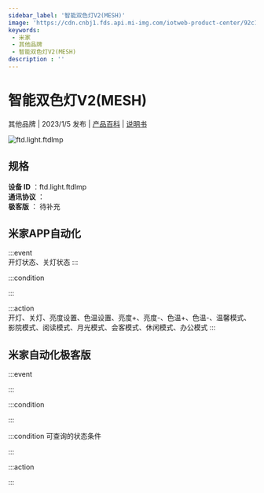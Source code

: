 ```yaml
---
sidebar_label: '智能双色灯V2(MESH)'
image: 'https://cdn.cnbj1.fds.api.mi-img.com/iotweb-product-center/92c190a0cf252f193a9565fde99a3b65_1665220660377.png?GalaxyAccessKeyId=AKVGLQWBOVIRQ3XLEW&Expires=9223372036854775807&Signature=3RQx2QGIruNFNARjtruWwb1u3mQ='
keywords: 
 - 米家
 - 其他品牌
 - 智能双色灯V2(MESH)
description : ''
---
```

# 智能双色灯V2(MESH)

其他品牌 | 2023/1/5 发布 | [产品百科](https://home.mi.com/webapp/content/baike/product/index.html?model=ftd.light.ftdlmp/) | [说明书](https://home.mi.com/views/introduction.html?model=ftd.light.ftdlmp&region=cn)

![ftd.light.ftdlmp](https://cdn.cnbj1.fds.api.mi-img.com/iotweb-product-center/92c190a0cf252f193a9565fde99a3b65_1665220660377.png?GalaxyAccessKeyId=AKVGLQWBOVIRQ3XLEW&Expires=9223372036854775807&Signature=3RQx2QGIruNFNARjtruWwb1u3mQ=)

## 规格  
> 
**设备 ID** ：ftd.light.ftdlmp  
**通讯协议** ：  
**极客版**  ： 待补充 


## 米家APP自动化  

:::event  
开灯状态、关灯状态
:::

:::condition  

:::

:::action   
开灯、关灯、亮度设置、色温设置、亮度+、亮度-、色温+、色温-、温馨模式、影院模式、阅读模式、月光模式、会客模式、休闲模式、办公模式
:::

## 米家自动化极客版  

:::event  

:::

:::condition  

:::

:::condition 可查询的状态条件  

:::

:::action  

:::

        
